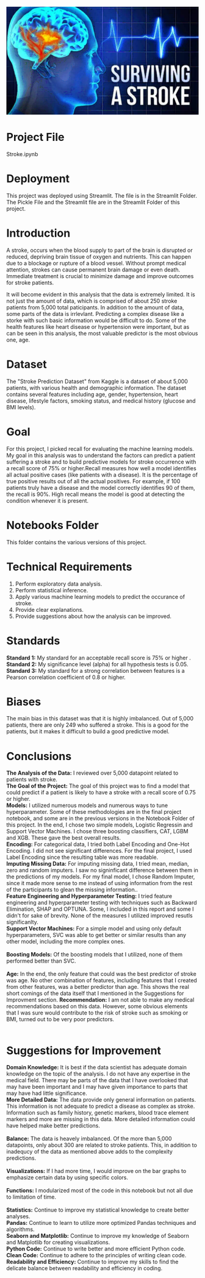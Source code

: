 ![Alt_Text](https://github.com/KevinNourian/Stroke/blob/main/Image/Stroke.PNG)
# Project File
Stroke.ipynb

# Deployment
This project was deployed using Streamlit. The file is in the Streamlit Folder. The Pickle File and the Streamlit file are in the Streamlit Folder of this project.

# Introduction
A stroke, occurs when the blood supply to part of the brain is disrupted or reduced, depriving brain tissue of oxygen and nutrients. This can happen due to a blockage or rupture of a blood vessel. Without prompt medical attention, strokes can cause permanent brain damage or even death. Immediate treatment is crucial to minimize damage and improve outcomes for stroke patients.

It will become evident in this analysis that the data is extremely limited. It is not just the amount of data, which is comprised of about 250 stroke patients from 5,000 total paticipants. In addition to the amount of data, some parts of the data is irrlevlant. Predicting a complex disease like a storke with such basic information would be difficult to do. Some of the health features like heart disease or hypertension were important, but as can be seen in this analysis, the most valuable predictor is the most obvious one, age. 

# Dataset
The "Stroke Prediction Dataset" from Kaggle is a dataset of about 5,000 patients, with various health and demographic information. The dataset contains several features including age, gender, hypertension, heart disease, lifestyle factors, smoking status, and medical history (glucose and BMI levels). 


# Goal
For this project, I picked recall for evaluating the machine learning models. My goal in this analysis was to understand the factors can predict a patient suffering a stroke and to build predictive models for stroke occurrence with a recall score of 75% or higher.Recall measures how well a model identifies all actual positive cases (like patients with a disease). It is the percentage of true positive results out of all the actual positives. For example, if 100 patients truly have a disease and the model correctly identifies 90 of them, the recall is 90%. High recall means the model is good at detecting the condition whenever it is present. 


# Notebooks Folder
This folder contains the various versions of this project. 


# Technical Requirements
1. Perform exploratory data analysis. 
2. Perform statistical inference. 
3. Apply various machine learning models to predict the occurance of stroke. 
4. Provide clear explanations. 
5. Provide suggestions about how the analysis can be improved.


# Standards
**Standard 1:** My standard for an acceptable recall score is 75% or higher .<BR>
**Standard 2:** My significance level (alpha) for all hypothesis tests is 0.05. <BR>
**Standard 3:** My standard for a strong correlation between features is a Pearson correlation coefficient of 0.8 or higher. <BR> 

# Biases
The main bias in this dataset was that it is highly imbalanced. Out of 5,000 patients, there are only 249 who suffered a stroke. This is a good for the patients, but it makes it difficult to build a good predictive model. 

# Conclusions
**The Analysis of the Data:** I reviewed over 5,000 datapoint related to patients with stroke. <br> 
**The Goal of the Project:** The goal of this project was to find a model that could predict if a patient is likely to have a stroke with a recall score of 0.75 or higher.<br>
**Models:** I utilized numerous models and numerous ways to tune hyperparameter.  Some of these methodologies are in the final project notebook, and some are in the previous versions in the Notebook Folder of this project. In the end, I chose two simple models, Logistic Regressin and Support Vector Machines. I chose three boosting classifiers, CAT, LGBM and XGB. These gave the best overall results.<br>
**Encoding:** For categorical data, I tried both Label Encoding and One-Hot Encoding. I did not see significant differences. For the final project, I used Label Encoding since the resulting table was more readable.  <br>
**Imputing Missing Data:** For imputing missing data, I tried mean, median, zero and random imputers. I saw no signinficant difference between them in the predictions of my models. For my final model, I chose Random Imputer, since it made more sense to me instead of using information from the rest of the participants to glean the missing information..  <br>
**Feature Engineering and Hyperparameter Testing:** I tried feature engineering and hyperparameter testing with techniques such as Backward Elimination, SHAP and OPTUNA. Some, I included in this report and some I didn't for sake of brevity. None of the measures I utilized improved resutls significanlty.<br> 
**Support Vector Machines:** For a simple model and using only default hyperparameters, SVC was able to get better or similar results than any other model, including the more complex ones.<br>  
**Boosting Models:** Of the boosting models that I utilized, none of them performed better than SVC.<br>  
**Age:** In the end, the only feature that could was the best predictor of stroke was age. No other combination of features, including features that I created from other features, was a better predictor than age. This shows the real short comings of the data itself that I mentioned in the Suggestions for Improvment section.
**Recommendation:** I am not able to make any medical recommendations based on this data. However, some obvious elements that I was sure would contribute to the risk of stroke such as smoking or BMI, turned out to be very poor predictors. <br> <br>

# Suggestions for Improvement
**Domain Knowledge:** It is best if the data scientist has adequate domain knowledge on the topic of the analysis. I do not have any expertise in the medical field. There may be parts of the data that I have overlooked that may have been important and I may have given importance to parts that may have had little significance. <br>
**More Detailed Data:** The data provide only general information on patients. This information is not adequate to predict a disease as complex as stroke. Information such as family history, genetic markers, blood trace element markers and more are missing in this data. More detailed information could have helped make better predictions. <br>  
**Balance:** The data is heavely imbalanced. Of the more than 5,000 datapoints, only about 300 are related to stroke patients. This, in addition to inadequcy of the data as mentioned above adds to the complexity predictions.  <br>  
**Visualizations:** If I had more time, I would improve on the bar graphs to emphasize certain data by using specific colors.  <br>  
**Functions:** I modularized most of the code in this notebook but not all due to limitation of time.  <br>  
**Statistics:** Continue to improve my statistical knowledge to create better analyses.<br>
**Pandas:** Continue to learn to utilize more optimized Pandas techniques and algorithms.<br>
**Seaborn and Matplotlib:** Continue to improve my knowledge of Seaborn and Matplotlib for creating visualizations. <br>
**Python Code:** Continue to write better and more efficient Python code. <br>
**Clean Code:** Continue to adhere to the principles of writing clean code. <br>
**Readability and Efficiency:** Continue to improve my skills to find the delicate balance between readability and efficiency in coding.<br>